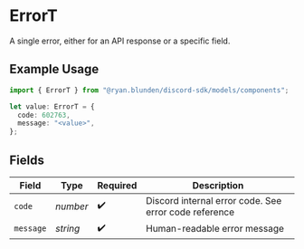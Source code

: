 # ErrorT

A single error, either for an API response or a specific field.

## Example Usage

```typescript
import { ErrorT } from "@ryan.blunden/discord-sdk/models/components";

let value: ErrorT = {
  code: 602763,
  message: "<value>",
};
```

## Fields

| Field                                                 | Type                                                  | Required                                              | Description                                           |
| ----------------------------------------------------- | ----------------------------------------------------- | ----------------------------------------------------- | ----------------------------------------------------- |
| `code`                                                | *number*                                              | :heavy_check_mark:                                    | Discord internal error code. See error code reference |
| `message`                                             | *string*                                              | :heavy_check_mark:                                    | Human-readable error message                          |